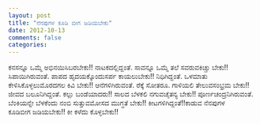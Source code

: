 ```yaml
---
layout: post
title: "ನೆನಪುಗಳ ಕೂಡಿ ಬೀಗ ಜಡಿಯಬೇಕು"
date: 2012-10-13
comments: false
categories: 
---
```



ಕನಸನ್ನೂ ಒಮ್ಮೆ ಅಭಿನಯಿಸಿಬರಬೇಕು!! ನಾಟಕದಲ್ಲಿದ್ದಂತೆ. ಸಾವನ್ನೂ ಒಮ್ಮೆ ತಲೆ ಸವರುವಕಿಚ್ಚು ಬೇಕು!! ಸಿಪಾಯಿಗಿರುವಂತೆ. ಪಾಪದ ಹೃದಯಕ್ಕೊಂದುಸರ್ಪ ಕಾಯಲುಬೇಕು!! ನಿಧಿಗಿದ್ದಂತೆ. ಒಳಮಾತು ಕೇಳಿಸಿಕೊಳ್ಳಲುಮೊರದಗಲ ಕಿವಿ ಬೇಕು!! ಆನೆಗಳಿಗಿರುವಂತೆ. ರೆಕ್ಕೆ ಸೋತರೂ.  ಗಾಳಿಯಲಿ ತೇಲುವಸಂಭ್ರಮ ಬೇಕು!! ಜೀವದ ಬಲೂನಿಗಿದ್ದಂತೆ. ಕಲ್ಲು ಬಂಡೆಯಾದರು!! ಸಾಲದ ಬೆಳಕಲಿ ನಗುವಚೈತನ್ಯ ಬೇಕು!! ಪೂರ್ಣಚಂದ್ರನಿಗಿರುವಂತೆ. ಬೆಂಕಿಯನ್ನೇ ಬೆಳಕೆಂದು ನಂಬಿ ಸುತ್ತುವಮೋಸದ ಮುಗ್ಧತೆ ಬೇಕು!! ಕೀಟಗಳಿಗಿದ್ದಂತೆ!!ಕಾಡುವ ನೆನಪುಗಳ ಕೂಡಿಬೀಗ ಜಡಿಯಬೇಕು!! ಕೀ ಕಳೆದು ಕೊಳ್ಳಬೇಕು!!
